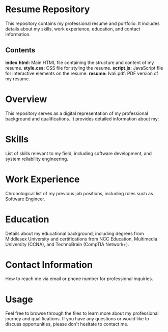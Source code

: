 # Resume Repository
This repository contains my professional resume and portfolio. It includes details about my skills, work experience, education, and contact information.

## Contents
**index.html:** Main HTML file containing the structure and content of my resume.
**style.css:** CSS file for styling the resume.
**script.js:** JavaScript file for interactive elements on the resume.
**resume:** Ivali.pdf: PDF version of my resume.
# Overview
This repository serves as a digital representation of my professional background and qualifications. It provides detailed information about my:

# Skills 
List of skills relevant to my field, including software development, and system reliability engineering.

# Work Experience 
Chronological list of my previous job positions, including roles such as Software Engineer.

# Education
Details about my educational background, including degrees from Middlesex University and certifications from NCC Education, Multimedia University (CCNA), and TechnoBrain (CompTIA Network+).

# Contact Information
How to reach me via email or phone number for professional inquiries.

# Usage
Feel free to browse through the files to learn more about my professional journey and qualifications. If you have any questions or would like to discuss opportunities, please don't hesitate to contact me.



